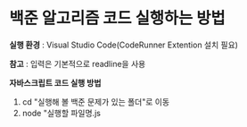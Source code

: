 # 백준 알고리즘 코드 실행하는 방법

**실행 환경** : Visual Studio Code(CodeRunner Extention 설치 필요)

**참고** : 입력은 기본적으로 readline을 사용   

**자바스크립트 코드 실행 방법**
1. cd "실행해 볼 백준 문제가 있는 폴더"로 이동   
2. node "실행할 파일명.js   
                  
